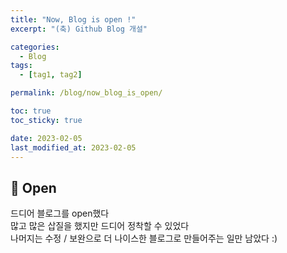 ```yaml
---
title: "Now, Blog is open !"
excerpt: "(축) Github Blog 개설"

categories:
  - Blog
tags:
  - [tag1, tag2]

permalink: /blog/now_blog_is_open/

toc: true
toc_sticky: true

date: 2023-02-05
last_modified_at: 2023-02-05
---
```


## 🦥 Open

드디어 블로그를 open했다  
많고 많은 삽질을 했지만 드디어 정착할 수 있었다  
나머지는 수정 / 보완으로 더 나이스한 블로그로 만들어주는 일만 남았다 :)



<!-- 이미지를 google drive에 올려놓고 링크 받아와서 쓰는 방식 ! -->
<!-- [jekyll 문법 참고](https://jekyllrb.com/docs/liquid/filters/) -->
<!-- [이미지 gdrive 참고](https://seungwubaek.github.io/blog/first_post/#page-title) -->

<!-- 이하와 같이 쓰면 된다 -->
<!-- <img src="{{ site.gdrive_url_prefix | uri_escape }}10Ve6vGisnYIMailWBm-PqzIx05drCeKB" width="50%" height="50%"  -->
<!-- {{ site.my_value | upcase }} -->